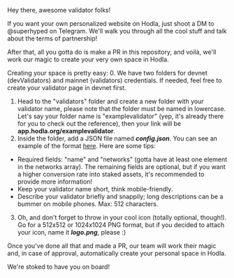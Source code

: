 Hey there, awesome validator folks!

If you want your own personalized website on Hodla, just shoot a DM to @superhyped on Telegram. We'll walk you through all the cool stuff and talk about the terms of partnership!

After that, all you gotta do is make a PR in this repository, and voilà, we'll work our magic to create your very own space in Hodla.

Creating your space is pretty easy:
0. We have two folders for devnet (devValidators) and mainnet (validators) credentials. If needed, feel free to create your validator page in devnet first. 
1. Head to the "validators" folder and create a new folder with your validator name, please note that the folder must be named in lowercase. Let's say your folder name is "examplevalidator" (yep, it's already there for you to check out the reference), then your link will be **app.hodla.org/examplevalidator**.
2. Inside the folder, add a JSON file named **_config.json_**. You can see an example of the format [here](https://github.com/hodla-app/validators/blob/main/devValidators/testval/config.json). Here are some tips:
- Required fields: "name" and "networks" (gotta have at least one element in the networks array). The remaining fields are optional, but if you want a higher conversion rate into staked assets, it's recommended to provide more information!
- Keep your validator name short, think mobile-friendly.
- Describe your validator briefly and snappily; long descriptions can be a bummer on mobile phones. Max: 512 characters.
3. Oh, and don't forget to throw in your cool icon (totally optional, though!). Go for a 512x512 or 1024x1024 PNG format, but if you decided to attach your icon, name it **_logo.png_**, please :) 

Once you've done all that and made a PR, our team will work their magic and, in case of approval, automatically create your personal space in Hodla.

We're stoked to have you on board!
